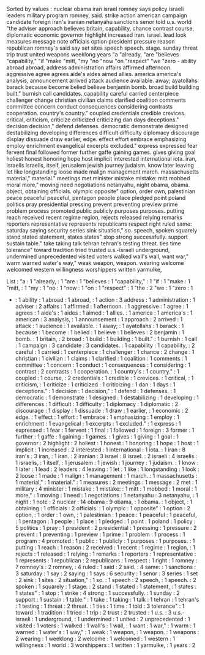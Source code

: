 Sorted by values :
nuclear obama iran israel romney says policy israeli leaders military program romney, said. strike action american campaign candidate foreign iran's iranian netanyahu sanctions senor told u.s. world "the adviser approach believes britain, capability, chance contrast course, diplomatic economic governor highlight increased iran. israel. lead look measures message note officials option president pressure reason republican romney's said say set sites speech speech. stage. sunday threat trip trust united weapons weeklong years "a "already, "are "believes "capability," "if "make "mitt, "my "no "now "on "respect" "we "zero - ability abroad abroad, address administration affairs affirmed afternoon. aggressive agree agrees aide's aides aimed allies. america america's analysis, announcement arrived attack audience available. away; ayatollahs barack because become belied believe benjamin bomb. broad build building built." burnish call candidates. capability careful carried centerpiece challenger change christian civilian claims clarified coalition comments committee concern conduct consequences considering contrasts cooperation. country's country." coupled credentials credible crevices. critical, criticism, criticize criticized criticizing dan days deceptions." decision decision," defend defenses. democratic demonstrate designed destabilizing developing differences difficult difficulty diplomacy discourage display dissuade draw earlier, edge. effect effort embrace emphasizing employ enrichment evangelical excerpts excluded." express expressed fear fervent final followed former further gaffe gaining games. gives giving goal holiest honest honoring hope host implicit interested international iota. iran, israelis israelis, itself, jerusalem jewish journey judaism. know later leaving let like longstanding loose made malign management march. massachusetts material," material." meetings met minister mistake mistake: mitt mobbed moral more," moving need negotiations netanyahu, night obama, obama. object, obtaining officials. olympic opposite" option, order own, palestinian peace peaceful peaceful, pentagon people place pledged point poland politics pray presidential pressing prevent preventing preview prime problem process promoted public publicly purposes purposes. putting reach received recent regime region, rejects released relying remarks reporters representative represents republicans respect right ruled same: saturday saying security series sink situation," so. speech, spoken squarely stand stated statement, states states" stop strong successfully. support sustain table." take taking talk tehran tehran's testing threat. ties time tolerance" toward tradition tried trusted u.s.-israeli underground, undermined unprecedented visited voters walked wall's wall, want war," warm warned water's way," weak weapon, weapon. wearing welcome welcomed western willingness worshippers written yarmulke, 

List :
"a : 1
"already, : 1
"are : 1
"believes : 1
"capability," : 1
"if : 1
"make : 1
"mitt, : 1
"my : 1
"no : 1
"now : 1
"on : 1
"respect" : 1
"the : 2
"we : 1
"zero : 1
- : 1
ability : 1
abroad : 1
abroad, : 1
action : 3
address : 1
administration : 1
adviser : 2
affairs : 1
affirmed : 1
afternoon. : 1
aggressive : 1
agree : 1
agrees : 1
aide's : 1
aides : 1
aimed : 1
allies. : 1
america : 1
america's : 1
american : 3
analysis, : 1
announcement : 1
approach : 2
arrived : 1
attack : 1
audience : 1
available. : 1
away; : 1
ayatollahs : 1
barack : 1
because : 1
become : 1
belied : 1
believe : 1
believes : 2
benjamin : 1
bomb. : 1
britain, : 2
broad : 1
build : 1
building : 1
built." : 1
burnish : 1
call : 1
campaign : 3
candidate : 3
candidates. : 1
capability : 1
capability, : 2
careful : 1
carried : 1
centerpiece : 1
challenger : 1
chance : 2
change : 1
christian : 1
civilian : 1
claims : 1
clarified : 1
coalition : 1
comments : 1
committee : 1
concern : 1
conduct : 1
consequences : 1
considering : 1
contrast : 2
contrasts : 1
cooperation. : 1
country's : 1
country." : 1
coupled : 1
course, : 2
credentials : 1
credible : 1
crevices. : 1
critical, : 1
criticism, : 1
criticize : 1
criticized : 1
criticizing : 1
dan : 1
days : 1
deceptions." : 1
decision : 1
decision," : 1
defend : 1
defenses. : 1
democratic : 1
demonstrate : 1
designed : 1
destabilizing : 1
developing : 1
differences : 1
difficult : 1
difficulty : 1
diplomacy : 1
diplomatic : 2
discourage : 1
display : 1
dissuade : 1
draw : 1
earlier, : 1
economic : 2
edge. : 1
effect : 1
effort : 1
embrace : 1
emphasizing : 1
employ : 1
enrichment : 1
evangelical : 1
excerpts : 1
excluded." : 1
express : 1
expressed : 1
fear : 1
fervent : 1
final : 1
followed : 1
foreign : 3
former : 1
further : 1
gaffe : 1
gaining : 1
games. : 1
gives : 1
giving : 1
goal : 1
governor : 2
highlight : 2
holiest : 1
honest : 1
honoring : 1
hope : 1
host : 1
implicit : 1
increased : 2
interested : 1
international : 1
iota. : 1
iran : 8
iran's : 3
iran, : 1
iran. : 2
iranian : 3
israel : 8
israel. : 2
israeli : 4
israelis : 1
israelis, : 1
itself, : 1
jerusalem : 1
jewish : 1
journey : 1
judaism. : 1
know : 1
later : 1
lead : 2
leaders : 4
leaving : 1
let : 1
like : 1
longstanding : 1
look : 2
loose : 1
made : 1
malign : 1
management : 1
march. : 1
massachusetts : 1
material," : 1
material." : 1
measures : 2
meetings : 1
message : 2
met : 1
military : 4
minister : 1
mistake : 1
mistake: : 1
mitt : 1
mobbed : 1
moral : 1
more," : 1
moving : 1
need : 1
negotiations : 1
netanyahu : 3
netanyahu, : 1
night : 1
note : 2
nuclear : 14
obama : 9
obama, : 1
obama. : 1
object, : 1
obtaining : 1
officials : 2
officials. : 1
olympic : 1
opposite" : 1
option : 2
option, : 1
order : 1
own, : 1
palestinian : 1
peace : 1
peaceful : 1
peaceful, : 1
pentagon : 1
people : 1
place : 1
pledged : 1
point : 1
poland : 1
policy : 5
politics : 1
pray : 1
president : 2
presidential : 1
pressing : 1
pressure : 2
prevent : 1
preventing : 1
preview : 1
prime : 1
problem : 1
process : 1
program : 4
promoted : 1
public : 1
publicly : 1
purposes : 1
purposes. : 1
putting : 1
reach : 1
reason : 2
received : 1
recent : 1
regime : 1
region, : 1
rejects : 1
released : 1
relying : 1
remarks : 1
reporters : 1
representative : 1
represents : 1
republican : 2
republicans : 1
respect : 1
right : 1
romney : 7
romney's : 2
romney, : 4
ruled : 1
said : 2
said. : 4
same: : 1
sanctions : 3
saturday : 1
say : 2
saying : 1
says : 6
security : 1
senor : 3
series : 1
set : 2
sink : 1
sites : 2
situation," : 1
so. : 1
speech : 2
speech, : 1
speech. : 2
spoken : 1
squarely : 1
stage. : 2
stand : 1
stated : 1
statement, : 1
states : 1
states" : 1
stop : 1
strike : 4
strong : 1
successfully. : 1
sunday : 2
support : 1
sustain : 1
table." : 1
take : 1
taking : 1
talk : 1
tehran : 1
tehran's : 1
testing : 1
threat : 2
threat. : 1
ties : 1
time : 1
told : 3
tolerance" : 1
toward : 1
tradition : 1
tried : 1
trip : 2
trust : 2
trusted : 1
u.s. : 3
u.s.-israeli : 1
underground, : 1
undermined : 1
united : 2
unprecedented : 1
visited : 1
voters : 1
walked : 1
wall's : 1
wall, : 1
want : 1
war," : 1
warm : 1
warned : 1
water's : 1
way," : 1
weak : 1
weapon, : 1
weapon. : 1
weapons : 2
wearing : 1
weeklong : 2
welcome : 1
welcomed : 1
western : 1
willingness : 1
world : 3
worshippers : 1
written : 1
yarmulke, : 1
years : 2
